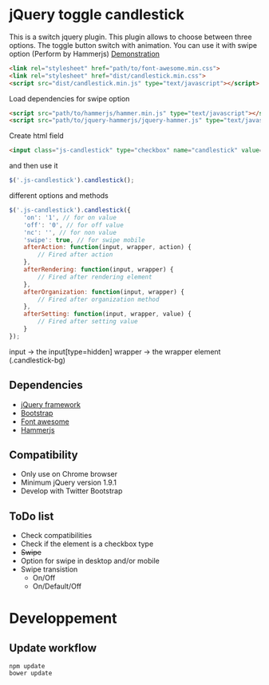# jQuery toggle candlestick

This is a switch jquery plugin. This plugin allows to choose between three options.
The toggle button switch with animation.
You can use it with swipe option (Perform by Hammerjs)
[Demonstration](http://www.tackacoder.fr/candlestick/)

```html
<link rel="stylesheet" href="path/to/font-awesome.min.css">
<link rel="stylesheet" href="dist/candlestick.min.css">
<script src="dist/candlestick.min.js" type="text/javascript"></script>
```

Load dependencies for swipe option

```html
<script src="path/to/hammerjs/hammer.min.js" type="text/javascript"></script>
<script src="path/to/jquery-hammerjs/jquery-hammer.js" type="text/javascript"></script>
```

Create html field

```html
<input class="js-candlestick" type="checkbox" name="candlestick" value="1">
```

and then use it

```javascript
$('.js-candlestick').candlestick();
```

different options and methods

```javascript
$('.js-candlestick').candlestick({
    'on': '1', // for on value
    'off': '0', // for off value
    'nc': '', // for non value
    'swipe': true, // for swipe mobile
    afterAction: function(input, wrapper, action) {
        // Fired after action
    },
    afterRendering: function(input, wrapper) {
        // Fired after rendering element
    },
    afterOrganization: function(input, wrapper) {
        // Fired after organization method
    },
    afterSetting: function(input, wrapper, value) {
        // Fired after setting value
    }
});
```
input -> the input[type=hidden]
wrapper -> the wrapper element (.candlestick-bg)

## Dependencies
* [jQuery framework](https://jquery.com/)
* [Bootstrap](http://getbootstrap.com/)
* [Font awesome](http://fontawesome.io/)
* [Hammerjs](http://hammerjs.github.io/)

## Compatibility
* Only use on Chrome browser
* Minimum jQuery version 1.9.1
* Develop with Twitter Bootstrap

## ToDo list
* Check compatibilities
* Check if the element is a checkbox type
* ~~Swipe~~
* Option for swipe in desktop and/or mobile
* Swipe transistion
    * On/Off
    * On/Default/Off

# Developpement

## Update workflow

```
npm update
bower update
```